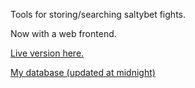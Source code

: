 Tools for storing/searching saltybet fights.  

Now with a web frontend.

[Live version here.](https://salty.manly.parts/)

[My database (updated at midnight)](https://salty.manly.parts/saltybet.sqlite3.bin)
